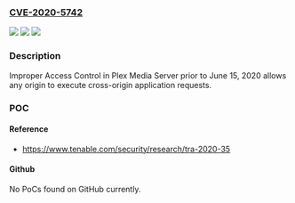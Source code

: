 ### [CVE-2020-5742](https://cve.mitre.org/cgi-bin/cvename.cgi?name=CVE-2020-5742)
![](https://img.shields.io/static/v1?label=Product&message=Plex%20Media%20Server&color=blue)
![](https://img.shields.io/static/v1?label=Version&message=n%2Fa&color=blue)
![](https://img.shields.io/static/v1?label=Vulnerability&message=Weak%20CORS%20Policy&color=brighgreen)

### Description

Improper Access Control in Plex Media Server prior to June 15, 2020 allows any origin to execute cross-origin application requests.

### POC

#### Reference
- https://www.tenable.com/security/research/tra-2020-35

#### Github
No PoCs found on GitHub currently.

